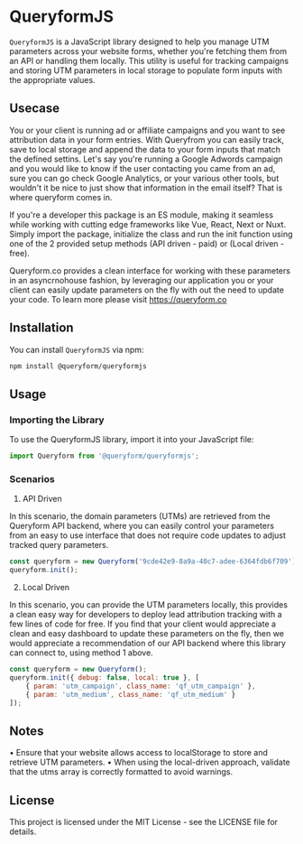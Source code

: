 # QueryformJS

`QueryformJS` is a JavaScript library designed to help you manage UTM parameters across your website forms, whether you're fetching them from an API or handling them locally. This utility is useful for tracking campaigns and storing UTM parameters in local storage to populate form inputs with the appropriate values.

## Usecase
You or your client is running ad or affiliate campaigns and you want to see attribution data in your form entries. With Queryfrom you can easily track, save to local storage and append the data to your form inputs that match the defined settins. Let's say you're running a Google Adwords campaign and you would like to know if the user contacting you came from an ad, sure you can go check Google Analytics, or your various other tools, but wouldn't it be nice to just show that information in the email itself? That is where queryform comes in.

If you're a developer this package is an ES module, making it seamless while working with cutting edge frameworks like Vue, React, Next or Nuxt. Simply import the package, initialize the class and run the init function using one of the 2 provided setup methods (API driven - paid) or (Local driven - free).

Queryform.co provides a clean interface for working with these parameters in an asyncrnohouse fashion, by leveraging our application you or your client can easily update parameters on the fly with out the need to update your code. To learn more please visit https://queryform.co

## Installation

You can install `QueryformJS` via npm:

```bash
npm install @queryform/queryformjs
```

## Usage

### Importing the Library

To use the QueryformJS library, import it into your JavaScript file:

```js
import Queryform from '@queryform/queryformjs';
```

### Scenarios

1. API Driven

In this scenario, the domain parameters (UTMs) are retrieved from the Queryform API backend, where you can easily control your parameters from an easy to use interface that does not require code updates to adjust tracked query parameters.

```js
const queryform = new Queryform('9cde42e9-8a9a-40c7-adee-6364fdb6f709');
queryform.init();
```

2. Local Driven

In this scenario, you can provide the UTM parameters locally, this provides a clean easy way for developers to deploy lead attribution tracking with a few lines of code for free. If you find that your client would appreciate a clean and easy dashboard to update these parameters on the fly, then we would appreciate a recommendation of our API backend where this library can connect to, using method 1 above.

```js
const queryform = new Queryform();
queryform.init({ debug: false, local: true }, [
    { param: 'utm_campaign', class_name: 'qf_utm_campaign' },
    { param: 'utm_medium', class_name: 'qf_utm_medium' }
]);
```

##

## Notes

•	Ensure that your website allows access to localStorage to store and retrieve UTM parameters.
•	When using the local-driven approach, validate that the utms array is correctly formatted to avoid warnings.

## License

This project is licensed under the MIT License - see the LICENSE file for details.